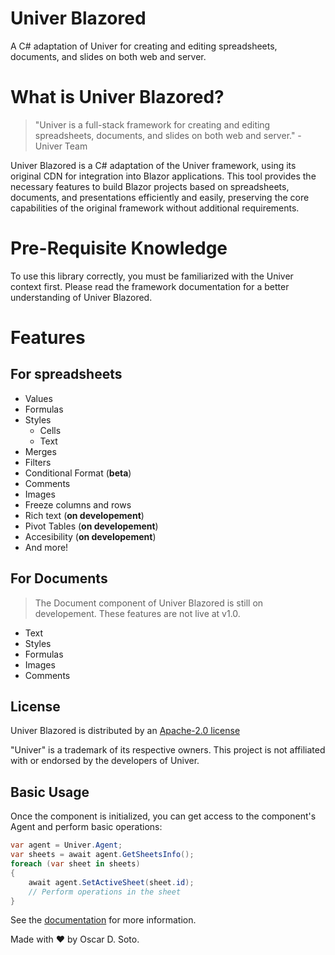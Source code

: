 # Univer Blazored
A C# adaptation of Univer for creating and editing spreadsheets, documents, and slides on both web and server.

# What is Univer Blazored?
> "Univer is a full-stack framework for creating and editing spreadsheets, documents, and slides on both web and server." - Univer Team

Univer Blazored is a C# adaptation of the Univer framework, using its original CDN for integration into Blazor applications. This tool provides the necessary features to build Blazor projects based on spreadsheets, documents, and presentations efficiently and easily, preserving the core capabilities of the original framework without additional requirements.

# Pre-Requisite Knowledge
To use this library correctly, you must be familiarized with the Univer context first. Please read the framework documentation for a better understanding of Univer Blazored.

# Features
## For spreadsheets
- Values
- Formulas
- Styles
    - Cells
    - Text
- Merges
- Filters
- Conditional Format (**beta**)
- Comments
- Images
- Freeze columns and rows
- Rich text (**on developement**)
- Pivot Tables (**on developement**)
- Accesibility (**on developement**)
- And more!

## For Documents
> The Document component of Univer Blazored is still on developement. These features are not live at v1.0.
- Text
- Styles
- Formulas
- Images
- Comments

## License
Univer Blazored is distributed by an [Apache-2.0 license](https://github.com/oscardsoto/UniverBlazored/blob/master/LICENSE)

"Univer" is a trademark of its respective owners. This project is not affiliated with or endorsed by the developers of Univer.

## Basic Usage
Once the component is initialized, you can get access to the component's Agent and perform basic operations:

```csharp
var agent = Univer.Agent;
var sheets = await agent.GetSheetsInfo();
foreach (var sheet in sheets)
{
    await agent.SetActiveSheet(sheet.id);
    // Perform operations in the sheet
}
```

See the [documentation](https://oscardsoto.github.io/univer-blazored-docs/) for more information.

Made with ❤️ by Oscar D. Soto.